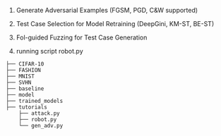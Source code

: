 1. Generate Adversarial Examples (FGSM, PGD, C&W supported)

2. Test Case Selection for Model Retraining (DeepGini, KM-ST, BE-ST)
 
3. Fol-guided Fuzzing for Test Case Generation

4. running script robot.py 

```
├── CIFAR-10
├── FASHION
├── MNIST
├── SVHN
├── baseline
├── model
├── trained_models
├── tutorials
    ├── attack.py
    ├── robot.py
    └── gen_adv.py
```

